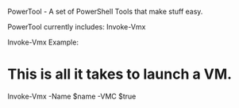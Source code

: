 PowerTool - A set of PowerShell Tools that make stuff easy.

PowerTool currently includes:
Invoke-Vmx

Invoke-Vmx Example:
# This is all it takes to launch a VM.
Invoke-Vmx -Name $name -VMC $true
